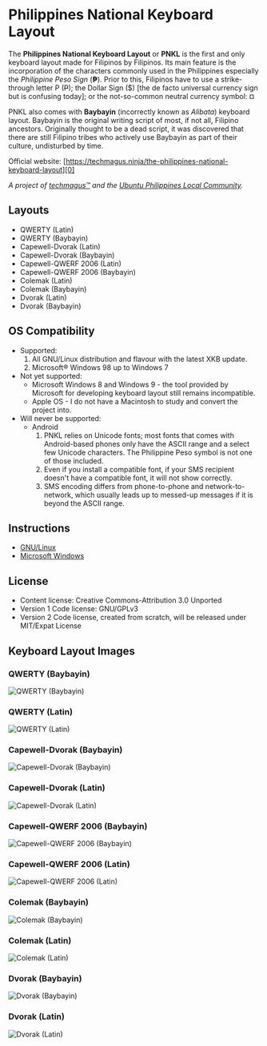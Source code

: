 # Philippines National Keyboard Layout

The **Philippines National Keyboard Layout** or **PNKL** is the first and only keyboard layout made for Filipinos by Filipinos.  Its main feature is the incorporation of the characters commonly used in the Philippines especially the _Philippine Peso Sign_ (**₱**).  Prior to this, Filipinos have to use a strike-through letter P (~~P~~); the Dollar Sign ($) [the de facto universal currency sign but is confusing today]; or the not-so-common neutral currency symbol: ¤

PNKL also comes with **Baybayin** (incorrectly known as _Alibata_) keyboard layout.  Baybayin is the original writing script of most, if not all, Filipino ancestors.  Originally thought to be a dead script, it was discovered that there are still Filipino tribes who actively use Baybayin as part of their culture, undisturbed by time.

Official website: [https://techmagus.ninja/the-philippines-national-keyboard-layout][0]

_A project of [techmagus™] and the [Ubuntu Philippines Local Community]._


## Layouts
  * QWERTY (Latin)
  * QWERTY (Baybayin)
  * Capewell-Dvorak (Latin)
  * Capewell-Dvorak (Baybayin)
  * Capewell-QWERF 2006 (Latin)
  * Capewell-QWERF 2006 (Baybayin)
  * Colemak (Latin)
  * Colemak (Baybayin)
  * Dvorak (Latin)
  * Dvorak (Baybayin)


## OS Compatibility
  * Supported:
    1. All GNU/Linux distribution and flavour with the latest XKB update.
    2. Microsoft® Windows 98 up to Windows 7
  * Not yet supported:
    * Microsoft Windows 8 and Windows 9 - the tool provided by Microsoft for developing keyboard layout still remains incompatible.
    * Apple OS - I do not have a Macintosh to study and convert the project into.
  * Will never be supported:
    * Android
        1. PNKL relies on Unicode fonts; most fonts that comes with Android-based phones only have the ASCII range and a select few Unicode characters.  The Philippine Peso symbol is not one of those included.
        2. Even if you install a compatible font, if your SMS recipient doesn't have a compatible font, it will not show correctly.
        3. SMS encoding differs from phone-to-phone and network-to-network, which usually leads up to messed-up messages if it is beyond the ASCII range.


## Instructions
  * [GNU/Linux]
  * [Microsoft Windows]


## License
  * Content license: Creative Commons-Attribution 3.0 Unported
  * Version 1 Code license: GNU/GPLv3
  * Version 2 Code license, created from scratch, will be released under MIT/Expat License


## Keyboard Layout Images
### QWERTY (Baybayin)
![QWERTY (Baybayin)][1]

### QWERTY (Latin)
![QWERTY (Latin)][2]

### Capewell-Dvorak (Baybayin)
![Capewell-Dvorak (Baybayin)][3]

### Capewell-Dvorak (Latin)
![Capewell-Dvorak (Latin)][4]

### Capewell-QWERF 2006 (Baybayin)
![Capewell-QWERF 2006 (Baybayin)][5]

### Capewell-QWERF 2006 (Latin)
![Capewell-QWERF 2006 (Latin)][6]

### Colemak (Baybayin)
![Colemak (Baybayin)][7]

### Colemak (Latin)
![Colemak (Latin)][8]

### Dvorak (Baybayin)
![Dvorak (Baybayin)][9]

### Dvorak (Latin)
![Dvorak (Latin)][10]



[0]: https://techmagus.ninja/the-philippines-national-keyboard-layout "Official PNKL Page"
[techmagus™]: https://techmagus.ninja "techmagus™"
[Ubuntu Philippines Local Community]: http://loco.ubuntu.com/teams/loco-philippine-team/ "Ubuntu Philippines LoCo"
[GNU/Linux]: https://techmagus.ninja/the-philippines-national-keyboard-layout-for-linux-is-now-out "GNU/Linux Instructions"
[Microsoft Windows]: https://techmagus.ninja/philippines-national-keyboard-layout-now-available-for-windows "Microsoft Windows Guide"
[1]: https://lh3.ggpht.com/_tG11xBRpOKo/TMUmw9zmCtI/AAAAAAAAAJE/qnhSrVJsjcE/s800/Philippines-QWERTY%20%28Baybayin%29.png "QWERTY (Baybayin)"
[2]: https://lh4.ggpht.com/_tG11xBRpOKo/TMV95mMEDwI/AAAAAAAAAJg/11Wq1l7qJR0/s800/Philippines-QWERTY%20%28Latin%29.png "QWERTY (Latin)"
[3]: https://lh6.ggpht.com/_tG11xBRpOKo/TMUmmdtDkYI/AAAAAAAAAIk/o9IQ2sYO4Rc/s800/Philippines-Capewell-Dvorak%20%28Baybayin%29.png "Capewell-Dvorak (Baybayin)"
[4]: https://lh5.googleusercontent.com/-xChQTHhK6Iw/TncoSbPopxI/AAAAAAAAAVQ/dhuuLg7synY/s800/Philippines-Capewell-Dvorak%252520%252528Latin%252529.png "Capewell-Dvorak (Latin)"
[5]: https://lh6.ggpht.com/_tG11xBRpOKo/TMUmmvwm9TI/AAAAAAAAAIs/J_izftqK63A/s800/Philippines-Capewell-QWERF%202006%20%28Baybayin%29.png "Capewell-QWERF 2006 (Baybayin)"
[6]: https://lh6.googleusercontent.com/-tfoM8zo9sLE/TncoSZAlJeI/AAAAAAAAAVQ/2fxkt7XI4Ms/s800/Philippines-Capewell-QWERF%2525202006%252520%252528Latin%252529.png "Capewell-QWERF 2006 (Latin)"
[7]: https://lh6.ggpht.com/_tG11xBRpOKo/TMUmsznBcHI/AAAAAAAAAI0/APWcSe3ke20/s800/Philippines-Colemak%20%28Baybayin%29.png "Colemak (Baybayin)"
[8]: https://lh5.googleusercontent.com/-CPWwSnkvJ5o/TncoS0gmAkI/AAAAAAAAAVQ/t_XosFtEEl4/s800/Philippines-Colemak%252520%252528Latin%252529.png "Colemak (Latin)"
[9]: https://lh5.ggpht.com/_tG11xBRpOKo/TMUms23k0aI/AAAAAAAAAI8/3cqCsE9ibnc/s800/Philippines-Dvorak%20%28Baybayin%29.png "Dvorak (Baybayin)"
[10]: https://lh3.googleusercontent.com/-IPzJrxh1_vg/TncoS7FQ61I/AAAAAAAAAVQ/65UR2jN6Aes/s800/Philippines-Dvorak%252520Simplified%252520%252528Latin%252529.png "Dvorak (Latin)"